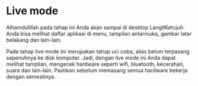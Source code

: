 # Live mode

Alhamdulillah pada tahap ini Anda akan sampai di desktop LangitKetujuh. Anda bisa melihat daftar aplikasi di menu, tampilan antarmuka, gambar latar belakang dan lain-lain.

Pada tahap live mode ini merupakan tahap uci coba, alias belum terpasang sepenuhnya ke disk komputer. Jadi, dengan live mode ini Anda dapat melihat tampilan, mengecek hardware seperti wifi, bluetooth, kecerahan, suara dan lain-lain. Pastikan sebelum memasang semua hardware bekerja dengan semestinya.
